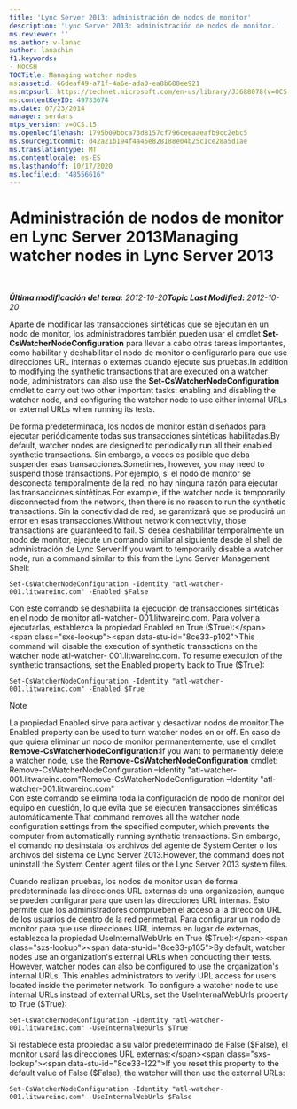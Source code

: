 ```yaml
---
title: 'Lync Server 2013: administración de nodos de monitor'
description: 'Lync Server 2013: administración de nodos de monitor.'
ms.reviewer: ''
ms.author: v-lanac
author: lanachin
f1.keywords:
- NOCSH
TOCTitle: Managing watcher nodes
ms:assetid: 66deaf49-a71f-4a6e-ada0-ea8b688ee921
ms:mtpsurl: https://technet.microsoft.com/en-us/library/JJ688078(v=OCS.15)
ms:contentKeyID: 49733674
ms.date: 07/23/2014
manager: serdars
mtps_version: v=OCS.15
ms.openlocfilehash: 1795b09bbca73d8157cf796ceeaaeafb9cc2ebc5
ms.sourcegitcommit: d42a21b194f4a45e828188e04b25c1ce28a5d1ae
ms.translationtype: MT
ms.contentlocale: es-ES
ms.lasthandoff: 10/17/2020
ms.locfileid: "48556616"
---
```

# <a name="managing-watcher-nodes-in-lync-server-2013"></a><span data-ttu-id="8ce33-103">Administración de nodos de monitor en Lync Server 2013</span><span class="sxs-lookup"><span data-stu-id="8ce33-103">Managing watcher nodes in Lync Server 2013</span></span>

<div data-xmlns="http://www.w3.org/1999/xhtml">

<div class="topic" data-xmlns="http://www.w3.org/1999/xhtml" data-msxsl="urn:schemas-microsoft-com:xslt" data-cs="https://msdn.microsoft.com/">

<div data-asp="https://msdn2.microsoft.com/asp">



</div>

<div id="mainSection">

<div id="mainBody">

<span> </span>

<span data-ttu-id="8ce33-104">_**Última modificación del tema:** 2012-10-20_</span><span class="sxs-lookup"><span data-stu-id="8ce33-104">_**Topic Last Modified:** 2012-10-20_</span></span>

<span data-ttu-id="8ce33-105">Aparte de modificar las transacciones sintéticas que se ejecutan en un nodo de monitor, los administradores también pueden usar el cmdlet **Set-CsWatcherNodeConfiguration** para llevar a cabo otras tareas importantes, como habilitar y deshabilitar el nodo de monitor o configurarlo para que use direcciones URL internas o externas cuando ejecute sus pruebas.</span><span class="sxs-lookup"><span data-stu-id="8ce33-105">In addition to modifying the synthetic transactions that are executed on a watcher node, administrators can also use the **Set-CsWatcherNodeConfiguration** cmdlet to carry out two other important tasks: enabling and disabling the watcher node, and configuring the watcher node to use either internal URLs or external URLs when running its tests.</span></span>

<span data-ttu-id="8ce33-106">De forma predeterminada, los nodos de monitor están diseñados para ejecutar periódicamente todas sus transacciones sintéticas habilitadas.</span><span class="sxs-lookup"><span data-stu-id="8ce33-106">By default, watcher nodes are designed to periodically run all their enabled synthetic transactions.</span></span> <span data-ttu-id="8ce33-107">Sin embargo, a veces es posible que deba suspender esas transacciones.</span><span class="sxs-lookup"><span data-stu-id="8ce33-107">Sometimes, however, you may need to suspend those transactions.</span></span> <span data-ttu-id="8ce33-108">Por ejemplo, si el nodo de monitor se desconecta temporalmente de la red, no hay ninguna razón para ejecutar las transacciones sintéticas.</span><span class="sxs-lookup"><span data-stu-id="8ce33-108">For example, if the watcher node is temporarily disconnected from the network, then there is no reason to run the synthetic transactions.</span></span> <span data-ttu-id="8ce33-109">Sin la conectividad de red, se garantizará que se producirá un error en esas transacciones.</span><span class="sxs-lookup"><span data-stu-id="8ce33-109">Without network connectivity, those transactions are guaranteed to fail.</span></span> <span data-ttu-id="8ce33-110">Si desea deshabilitar temporalmente un nodo de monitor, ejecute un comando similar al siguiente desde el shell de administración de Lync Server:</span><span class="sxs-lookup"><span data-stu-id="8ce33-110">If you want to temporarily disable a watcher node, run a command similar to this from the Lync Server Management Shell:</span></span>

    Set-CsWatcherNodeConfiguration -Identity "atl-watcher-001.litwareinc.com" -Enabled $False

<span data-ttu-id="8ce33-p102">Con este comando se deshabilita la ejecución de transacciones sintéticas en el nodo de monitor atl-watcher- 001.litwareinc.com. Para volver a ejecutarlas, establezca la propiedad Enabled en True ($True):</span><span class="sxs-lookup"><span data-stu-id="8ce33-p102">This command will disable the execution of synthetic transactions on the watcher node atl-watcher- 001.litwareinc.com. To resume execution of the synthetic transactions, set the Enabled property back to True ($True):</span></span>

    Set-CsWatcherNodeConfiguration -Identity "atl-watcher-001.litwareinc.com" -Enabled $True

<div>


> [!NOTE]  
> <span data-ttu-id="8ce33-113">La propiedad Enabled sirve para activar y desactivar nodos de monitor.</span><span class="sxs-lookup"><span data-stu-id="8ce33-113">The Enabled property can be used to turn watcher nodes on or off.</span></span> <span data-ttu-id="8ce33-114">En caso de que quiera eliminar un nodo de monitor permanentemente, use el cmdlet <STRONG>Remove-CsWatcherNodeConfiguration</STRONG>:</span><span class="sxs-lookup"><span data-stu-id="8ce33-114">If you want to permanently delete a watcher node, use the <STRONG>Remove-CsWatcherNodeConfiguration</STRONG> cmdlet:</span></span><BR><span data-ttu-id="8ce33-115">Remove-CsWatcherNodeConfiguration –Identity "atl-watcher-001.litwareinc.com"</span><span class="sxs-lookup"><span data-stu-id="8ce33-115">Remove-CsWatcherNodeConfiguration –Identity "atl-watcher-001.litwareinc.com"</span></span><BR><span data-ttu-id="8ce33-116">Con este comando se elimina toda la configuración de nodo de monitor del equipo en cuestión, lo que evita que se ejecuten transacciones sintéticas automáticamente.</span><span class="sxs-lookup"><span data-stu-id="8ce33-116">That command removes all the watcher node configuration settings from the specified computer, which prevents the computer from automatically running synthetic transactions.</span></span> <span data-ttu-id="8ce33-117">Sin embargo, el comando no desinstala los archivos del agente de System Center o los archivos del sistema de Lync Server 2013.</span><span class="sxs-lookup"><span data-stu-id="8ce33-117">However, the command does not uninstall the System Center agent files or the Lync Server 2013 system files.</span></span>



</div>

<span data-ttu-id="8ce33-p105">Cuando realizan pruebas, los nodos de monitor usan de forma predeterminada las direcciones URL externas de una organización, aunque se pueden configurar para que usen las direcciones URL internas. Esto permite que los administradores comprueben el acceso a la dirección URL de los usuarios de dentro de la red perimetral. Para configurar un nodo de monitor para que use direcciones URL internas en lugar de externas, establezca la propiedad UseInternalWebUrls en True ($True):</span><span class="sxs-lookup"><span data-stu-id="8ce33-p105">By default, watcher nodes use an organization's external URLs when conducting their tests. However, watcher nodes can also be configured to use the organization's internal URLs. This enables administrators to verify URL access for users located inside the perimeter network. To configure a watcher node to use internal URLs instead of external URLs, set the UseInternalWebUrls property to True ($True):</span></span>

    Set-CsWatcherNodeConfiguration -Identity "atl-watcher-001.litwareinc.com" -UseInternalWebUrls $True

<span data-ttu-id="8ce33-122">Si restablece esta propiedad a su valor predeterminado de False ($False), el monitor usará las direcciones URL externas:</span><span class="sxs-lookup"><span data-stu-id="8ce33-122">If you reset this property to the default value of False ($False), the watcher will then use the external URLs:</span></span>

    Set-CsWatcherNodeConfiguration -Identity "atl-watcher-001.litwareinc.com" -UseInternalWebUrls $False

</div>

<span> </span>

</div>

</div>

</div>

